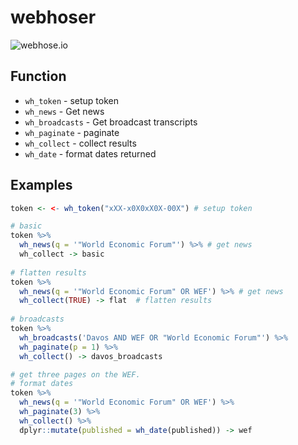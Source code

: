 # webhoser

![webhose.io](http://kinlane-productions.s3.amazonaws.com/api-evangelist-site/company/logos/webhose-io-logo.png)

## Function

* `wh_token` - setup token
* `wh_news` - Get news
* `wh_broadcasts` - Get broadcast transcripts
* `wh_paginate` - paginate
* `wh_collect` - collect results
* `wh_date` - format dates returned

## Examples

``` r
token <- <- wh_token("xXX-x0X0xX0X-00X") # setup token

# basic
token %>% 
  wh_news(q = '"World Economic Forum"') %>% # get news
  wh_collect -> basic
  
# flatten results
token %>% 
  wh_news(q = '"World Economic Forum" OR WEF') %>% # get news
  wh_collect(TRUE) -> flat  # flatten results
  
# broadcasts
token %>% 
  wh_broadcasts('Davos AND WEF OR "World Economic Forum"') %>% 
  wh_paginate(p = 1) %>% 
  wh_collect() -> davos_broadcasts

# get three pages on the WEF.
# format dates
token %>%  
  wh_news(q = '"World Economic Forum" OR WEF') %>% 
  wh_paginate(3) %>% 
  wh_collect() %>% 
  dplyr::mutate(published = wh_date(published)) -> wef
```
